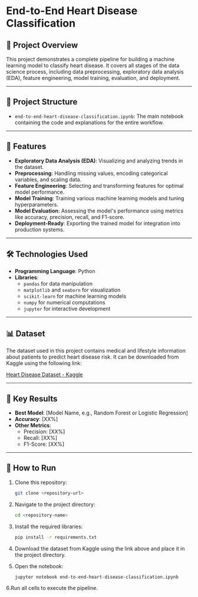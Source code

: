 # End-to-End Heart Disease Classification

## 📝 Project Overview
This project demonstrates a complete pipeline for building a machine learning model to classify heart disease. It covers all stages of the data science process, including data preprocessing, exploratory data analysis (EDA), feature engineering, model training, evaluation, and deployment.

---

## 📂 Project Structure
- `end-to-end-heart-disease-classification.ipynb`: The main notebook containing the code and explanations for the entire workflow.

---

## 🚀 Features
- **Exploratory Data Analysis (EDA)**: Visualizing and analyzing trends in the dataset.
- **Preprocessing**: Handling missing values, encoding categorical variables, and scaling data.
- **Feature Engineering**: Selecting and transforming features for optimal model performance.
- **Model Training**: Training various machine learning models and tuning hyperparameters.
- **Model Evaluation**: Assessing the model's performance using metrics like accuracy, precision, recall, and F1-score.
- **Deployment-Ready**: Exporting the trained model for integration into production systems.

---

## 🛠️ Technologies Used
- **Programming Language**: Python
- **Libraries**:
  - `pandas` for data manipulation
  - `matplotlib` and `seaborn` for visualization
  - `scikit-learn` for machine learning models
  - `numpy` for numerical computations
  - `jupyter` for interactive development

---

## 📊 Dataset
The dataset used in this project contains medical and lifestyle information about patients to predict heart disease risk. It can be downloaded from Kaggle using the following link:

[Heart Disease Dataset - Kaggle](https://www.kaggle.com/datasets/johnsmith88/heart-disease-dataset?resource=download)

---

## 🔑 Key Results
- **Best Model**: [Model Name, e.g., Random Forest or Logistic Regression]
- **Accuracy**: [XX%]
- **Other Metrics**:
  - Precision: [XX%]
  - Recall: [XX%]
  - F1-Score: [XX%]

---

## 📎 How to Run
1. Clone this repository:
   ```bash
   git clone <repository-url>
   ```

2. Navigate to the project directory:
   ```bash
   cd <repository-name>
   ```
3. Install the required libraries:
   ```bash
   pip install -r requirements.txt
   ```
4. Download the dataset from Kaggle using the link above and place it in the project directory.
5. Open the notebook:
   ```bash
   jupyter notebook end-to-end-heart-disease-classification.ipynb
   ```
6.Run all cells to execute the pipeline.





